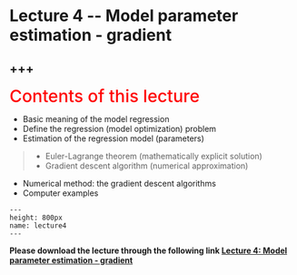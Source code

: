 # Lecture 4 -- Model parameter estimation - gradient

+++
---

<span style = "color: red; font-weight: 500;  font-size: 30px; text-align: left">Contents of this lecture</span>  <br />

* Basic meaning of the model regression
* Define the regression (model optimization) problem
* Estimation of the regression model (parameters) 
>- Euler-Lagrange theorem (mathematically explicit solution) 
>- Gradient descent algorithm (numerical approximation)
* Numerical method: the gradient descent algorithms
* Computer examples



```{figure} ./lectures/lecture4.png
---
height: 800px
name: lecture4
---
```

**Please download the lecture through the following link [Lecture 4: Model parameter estimation - gradient](https://github.com/wengangmao/fmms050/blob/main/contents/regression/lectures/Lecture%204%20-%20Model%20parameter%20estimation%20-%20gradient.pdf)**